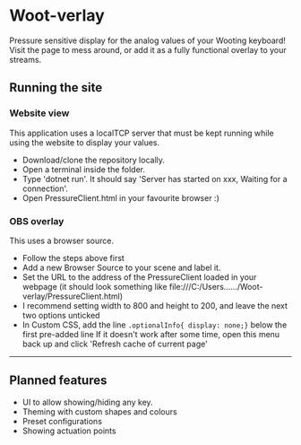 # Woot-verlay
Pressure sensitive display for the analog values of your Wooting keyboard! Visit the page to mess around, or add it as a fully functional overlay to your streams.

## Running the site
### Website view
This application uses a localTCP server that must be kept running while using the website to display your values.
- Download/clone the repository locally.
- Open a terminal inside the folder.
- Type 'dotnet run'. It should say 'Server has started on xxx, Waiting for a connection'.
- Open PressureClient.html in your favourite browser :)

### OBS overlay
This uses a browser source.
- Follow the steps above first
- Add a new Browser Source to your scene and label it.
- Set the URL to the address of the PressureClient loaded in your webpage (it should look something like file:///C:/Users....../Woot-verlay/PressureClient.html)
- I recommend setting width to 800 and height to 200, and leave the next two options unticked
- In Custom CSS, add the line `.optionalInfo{ display: none;}` below the first pre-added line
If it doesn't work after some time, open this menu back up and click 'Refresh cache of current page'

---

## Planned features
- UI to allow showing/hiding any key.
- Theming with custom shapes and colours
- Preset configurations
- Showing actuation points




